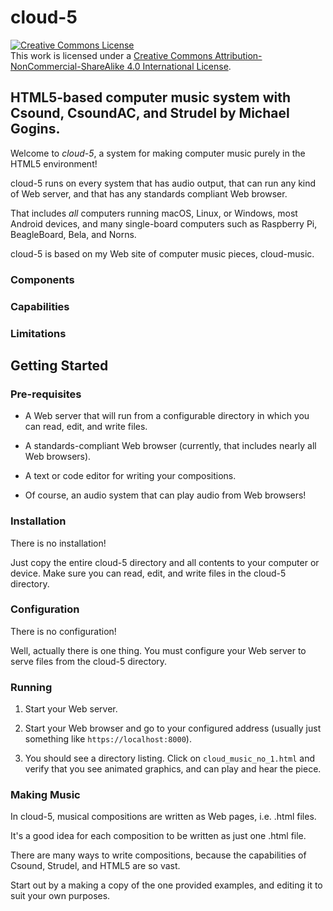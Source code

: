 # cloud-5

<a rel="license" href="http://creativecommons.org/licenses/by-nc-sa/4.0/"><img alt="Creative Commons License" 
style="border-width:0" src="https://i.creativecommons.org/l/by-nc-sa/4.0/88x31.png" />
</a><br />This work is licensed under a 
<a rel="license" href="http://creativecommons.org/licenses/by-nc-sa/4.0/">
Creative Commons Attribution-NonCommercial-ShareAlike 4.0 International License</a>.

## HTML5-based computer music system with Csound, CsoundAC, and Strudel by Michael Gogins. 

Welcome to _cloud-5_, a system for making computer music purely in the 
HTML5 environment!

cloud-5 runs on every system that has audio output, that can run any kind of 
Web server, and that has any standards compliant Web browser. 

That includes _all_ computers running macOS, Linux, or Windows, most Android 
devices, and many single-board computers such as Raspberry Pi, BeagleBoard, 
Bela, and Norns.

cloud-5 is based on my Web site of computer music pieces, cloud-music.

### Components

### Capabilities

### Limitations

## Getting Started

### Pre-requisites

 - A Web server that will run from a configurable directory in which you can 
   read, edit, and write files.
   
 - A standards-compliant Web browser (currently, that includes nearly all Web 
   browsers).
   
 - A text or code editor for writing your compositions.
   
 - Of course, an audio system that can play audio from Web browsers!

### Installation

There is no installation! 

Just copy the entire cloud-5 directory and all contents to your computer or 
device. Make sure you can read, edit, and write files in the cloud-5 
directory.

### Configuration

There is no configuration!

Well, actually there is one thing. You must configure your Web server to serve 
files from the cloud-5 directory.

### Running

 1. Start your Web server.

 2. Start your Web browser and go to your configured address (usually just 
    something like `https://localhost:8000`).

 3. You should see a directory listing. Click on `cloud_music_no_1.html` and 
    verify that you see animated graphics, and can play and hear the piece.

### Making Music

In cloud-5, musical compositions are written as Web pages, i.e. .html 
files.

It's a good idea for each composition to be written as just one .html file.

There are many ways to write compositions, because the capabilities of 
Csound, Strudel, and HTML5 are so vast.

Start out by a making a copy of the one provided examples, and editing it 
to suit your own purposes.


















